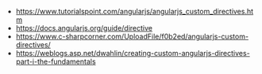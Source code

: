 
* https://www.tutorialspoint.com/angularjs/angularjs_custom_directives.htm
* https://docs.angularjs.org/guide/directive
* https://www.c-sharpcorner.com/UploadFile/f0b2ed/angularjs-custom-directives/
* https://weblogs.asp.net/dwahlin/creating-custom-angularjs-directives-part-i-the-fundamentals
